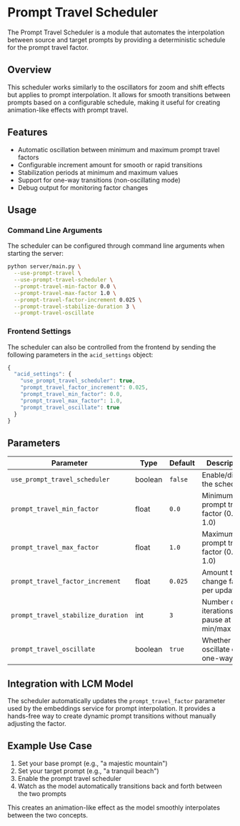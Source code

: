 # Prompt Travel Scheduler

The Prompt Travel Scheduler is a module that automates the interpolation between source and target prompts by providing a deterministic schedule for the prompt travel factor.

## Overview

This scheduler works similarly to the oscillators for zoom and shift effects but applies to prompt interpolation. It allows for smooth transitions between prompts based on a configurable schedule, making it useful for creating animation-like effects with prompt travel.

## Features

- Automatic oscillation between minimum and maximum prompt travel factors
- Configurable increment amount for smooth or rapid transitions
- Stabilization periods at minimum and maximum values
- Support for one-way transitions (non-oscillating mode)
- Debug output for monitoring factor changes

## Usage

### Command Line Arguments

The scheduler can be configured through command line arguments when starting the server:

```bash
python server/main.py \
  --use-prompt-travel \
  --use-prompt-travel-scheduler \
  --prompt-travel-min-factor 0.0 \
  --prompt-travel-max-factor 1.0 \
  --prompt-travel-factor-increment 0.025 \
  --prompt-travel-stabilize-duration 3 \
  --prompt-travel-oscillate
```

### Frontend Settings

The scheduler can also be controlled from the frontend by sending the following parameters in the `acid_settings` object:

```javascript
{
  "acid_settings": {
    "use_prompt_travel_scheduler": true,
    "prompt_travel_factor_increment": 0.025,
    "prompt_travel_min_factor": 0.0,
    "prompt_travel_max_factor": 1.0,
    "prompt_travel_oscillate": true
  }
}
```

## Parameters

| Parameter | Type | Default | Description |
|-----------|------|---------|-------------|
| `use_prompt_travel_scheduler` | boolean | `false` | Enable/disable the scheduler |
| `prompt_travel_min_factor` | float | `0.0` | Minimum prompt travel factor (0.0-1.0) |
| `prompt_travel_max_factor` | float | `1.0` | Maximum prompt travel factor (0.0-1.0) |
| `prompt_travel_factor_increment` | float | `0.025` | Amount to change factor per update |
| `prompt_travel_stabilize_duration` | int | `3` | Number of iterations to pause at min/max |
| `prompt_travel_oscillate` | boolean | `true` | Whether to oscillate or go one-way |

## Integration with LCM Model

The scheduler automatically updates the `prompt_travel_factor` parameter used by the embeddings service for prompt interpolation. It provides a hands-free way to create dynamic prompt transitions without manually adjusting the factor.

## Example Use Case

1. Set your base prompt (e.g., "a majestic mountain")
2. Set your target prompt (e.g., "a tranquil beach")
3. Enable the prompt travel scheduler
4. Watch as the model automatically transitions back and forth between the two prompts

This creates an animation-like effect as the model smoothly interpolates between the two concepts. 